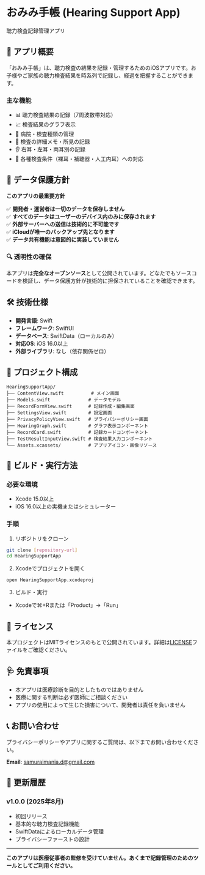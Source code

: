 # おみみ手帳 (Hearing Support App)

聴力検査記録管理アプリ

## 📱 アプリ概要

「おみみ手帳」は、聴力検査の結果を記録・管理するためのiOSアプリです。お子様やご家族の聴力検査結果を時系列で記録し、経過を把握することができます。

### 主な機能

- 📊 聴力検査結果の記録（7周波数帯対応）
- 📈 検査結果のグラフ表示
- 🏥 病院・検査種類の管理
- 📝 検査の詳細メモ・所見の記録
- 👂 右耳・左耳・両耳別の記録
- 🔧 各種検査条件（裸耳・補聴器・人工内耳）への対応

## 🔐 データ保護方針

**このアプリの最重要方針**

✅ **開発者・運営者は一切のデータを保存しません**  
✅ **すべてのデータはユーザーのデバイス内のみに保存されます**  
✅ **外部サーバーへの送信は技術的に不可能です**  
✅ **iCloudが唯一のバックアップ先となります**  
✅ **データ共有機能は意図的に実装していません**  

### 🔍 透明性の確保

本アプリは**完全なオープンソース**として公開されています。どなたでもソースコードを検証し、データ保護方針が技術的に担保されていることを確認できます。

## 🛠 技術仕様

- **開発言語**: Swift
- **フレームワーク**: SwiftUI
- **データベース**: SwiftData（ローカルのみ）
- **対応OS**: iOS 16.0以上
- **外部ライブラリ**: なし（依存関係ゼロ）

## 📁 プロジェクト構成

```
HearingSupportApp/
├── ContentView.swift          # メイン画面
├── Models.swift              # データモデル
├── RecordFormView.swift      # 記録作成・編集画面
├── SettingsView.swift        # 設定画面
├── PrivacyPolicyView.swift   # プライバシーポリシー画面
├── HearingGraph.swift        # グラフ表示コンポーネント
├── RecordCard.swift          # 記録カードコンポーネント
├── TestResultInputView.swift # 検査結果入力コンポーネント
└── Assets.xcassets/          # アプリアイコン・画像リソース
```

## 🚀 ビルド・実行方法

### 必要な環境
- Xcode 15.0以上
- iOS 16.0以上の実機またはシミュレーター

### 手順
1. リポジトリをクローン
```bash
git clone [repository-url]
cd HearingSupportApp
```

2. Xcodeでプロジェクトを開く
```bash
open HearingSupportApp.xcodeproj
```

3. ビルド・実行
- Xcodeで⌘+Rまたは「Product」→「Run」

## 📄 ライセンス

本プロジェクトはMITライセンスのもとで公開されています。詳細は[LICENSE](LICENSE)ファイルをご確認ください。

## 🩺 免責事項

- 本アプリは医療診断を目的としたものではありません
- 医療に関する判断は必ず医師にご相談ください
- アプリの使用によって生じた損害について、開発者は責任を負いません

## 📞 お問い合わせ

プライバシーポリシーやアプリに関するご質問は、以下までお問い合わせください。

**Email**: samuraimania.d@gmail.com

## 🔄 更新履歴

### v1.0.0 (2025年8月)
- 初回リリース
- 基本的な聴力検査記録機能
- SwiftDataによるローカルデータ管理
- プライバシーファーストの設計

---

**このアプリは医療従事者の監修を受けていません。あくまで記録管理のためのツールとしてご利用ください。**